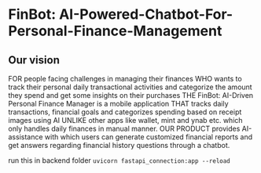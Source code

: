 # FinBot: AI-Powered-Chatbot-For-Personal-Finance-Management

## Our vision

FOR people facing challenges in managing their finances WHO wants to track their personal daily transactional activities and categorize the amount they spend and get some insights on their purchases THE FinBot: AI-Driven Personal Finance Manager is a mobile application THAT tracks daily transactions, financial goals and categorizes spending based on receipt images using AI UNLIKE other apps like wallet, mint and ynab etc. which only handles daily finances in manual manner. OUR PRODUCT provides AI-assistance with which users can generate customized financial reports and get answers regarding financial history questions through a chatbot.​


run this in backend folder 
`uvicorn fastapi_connection:app --reload`
